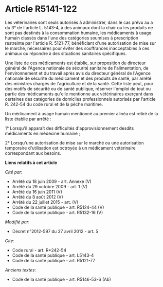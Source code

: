 # Article R5141-122

Les vétérinaires sont seuls autorisés à administrer, dans le cas prévu au a du 3° de l'article L. 5143-4, à des animaux dont
la chair ou les produits ne sont pas destinés à la consommation humaine, les médicaments à usage humain classés dans l'une
des catégories soumises à prescription restreinte par l'article R. 5121-77, bénéficiant d'une autorisation de mise sur le
marché, nécessaires pour éviter des souffrances inacceptables à ces animaux ou répondre à des situations sanitaires
spécifiques. 

Une liste de ces médicaments est établie, sur proposition du directeur général de l'Agence nationale de sécurité sanitaire de
l'alimentation, de l'environnement et du travail après avis du directeur général de l'Agence nationale de sécurité du
médicament et des produits de santé, par arrêté des ministres chargés de l'agriculture et de la santé. Cette liste peut, pour
des motifs de sécurité ou de santé publique, réserver l'emploi de tout ou partie des médicaments qu'elle mentionne aux
vétérinaires exerçant dans certaines des catégories de domiciles professionnels autorisés par l'article R. 242-54 du code
rural et de la pêche maritime. 

Un médicament à usage humain mentionné au premier alinéa est retiré de la liste établie par arrêté : 

1° Lorsqu'il apparaît des difficultés d'approvisionnement desdits médicaments en médecine humaine ; 

2° Lorsqu'une autorisation de mise sur le marché ou une autorisation temporaire d'utilisation est octroyée à un médicament
vétérinaire correspondant aux besoins.

**Liens relatifs à cet article**

_Cité par_:

  - Arrêté du 18 juin 2009 - art. Annexe (V)
  - Arrêté du 29 octobre 2009 - art. 1 (V)
  - Arrêté du 16 juin 2011 (V)
  - Arrêté du 8 août 2012 (V)
  - Arrêté du 22 juillet 2015 - art. (V)
  - Code de la santé publique - art. R5124-44 (V)
  - Code de la santé publique - art. R5132-16 (V)

_Modifié par_:

  - Décret n°2012-597 du 27 avril 2012 - art. 5

_Cite_:

  - Code rural - art. R*242-54
  - Code de la santé publique - art. L5143-4
  - Code de la santé publique - art. R5121-77

_Anciens textes_:

  - Code de la santé publique - art. R5146-53-6 (Ab)
